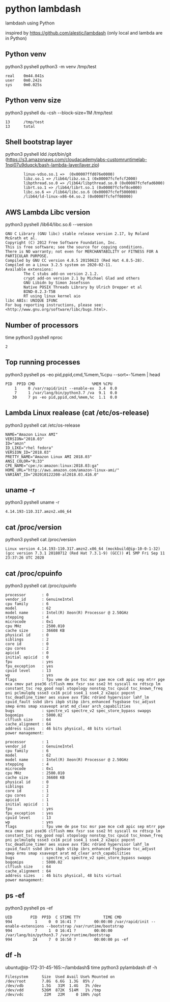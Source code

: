 # python lambdash
lambdash using Python

inspired by https://github.com/alestic/lambdash (only local and lambda are in Python)

## Python venv
python3 pyshell python3 -m venv /tmp/test
```
real    0m44.041s
user    0m0.242s
sys     0m0.025s
```
## Python venv size

python3 pyshell du -csh --block-size=1M /tmp/test
```
13      /tmp/test
13      total
```



## Shell bootstrap layer 
python3 pyshell ldd /opt/bin/git
(https://s3.amazonaws.com/cloudacademylabs-customruntimelab-1nqi07u9duqck/bash-lambda-layer/layer.zip)

```
        linux-vdso.so.1 =>  (0x00007ffd076e0000)
        libz.so.1 => /lib64/libz.so.1 (0x00007fcfefcf2000)
        libpthread.so.0 => /lib64/libpthread.so.0 (0x00007fcfefad6000)
        librt.so.1 => /lib64/librt.so.1 (0x00007fcfef8ce000)
        libc.so.6 => /lib64/libc.so.6 (0x00007fcfef500000)
        /lib64/ld-linux-x86-64.so.2 (0x00007fcfeff08000)
```

## AWS Lambda Libc version
python3 pyshell /lib64/libc.so.6 --version
```
GNU C Library (GNU libc) stable release version 2.17, by Roland McGrath et al.
Copyright (C) 2012 Free Software Foundation, Inc.
This is free software; see the source for copying conditions.
There is NO warranty; not even for MERCHANTABILITY or FITNESS FOR A
PARTICULAR PURPOSE.
Compiled by GNU CC version 4.8.5 20150623 (Red Hat 4.8.5-28).
Compiled on a Linux 3.2.5 system on 2020-02-11.
Available extensions:
        The C stubs add-on version 2.1.2.
        crypt add-on version 2.1 by Michael Glad and others
        GNU Libidn by Simon Josefsson
        Native POSIX Threads Library by Ulrich Drepper et al
        BIND-8.2.3-T5B
        RT using linux kernel aio
libc ABIs: UNIQUE IFUNC
For bug reporting instructions, please see:
<http://www.gnu.org/software/libc/bugs.html>.
```


## Number of processors
time python3 pyshell nproc
```
2
```
## Top running processes
python3 pyshell ps -eo pid,ppid,cmd,%mem,%cpu --sort=-%mem | head
```
PID  PPID CMD                         %MEM %CPU
    1     0 /var/rapid/init --enable-ex  3.4  0.0
    7     1 /var/lang/bin/python3.7 /va  9.1  0.0
   30     7 ps -eo pid,ppid,cmd,%mem,%c  1.1  0.0
```

## Lambda Linux realease (cat /etc/os-release)
python3 pyshell cat /etc/os-release
```
NAME="Amazon Linux AMI"
VERSION="2018.03"
ID="amzn"
ID_LIKE="rhel fedora"
VERSION_ID="2018.03"
PRETTY_NAME="Amazon Linux AMI 2018.03"
ANSI_COLOR="0;33"
CPE_NAME="cpe:/o:amazon:linux:2018.03:ga"
HOME_URL="http://aws.amazon.com/amazon-linux-ami/"
VARIANT_ID="202010122208-al2018.03.416.0"
```
## uname -r
python3 pyshell uname -r
```
4.14.193-110.317.amzn2.x86_64
```
## cat /proc/version
python3 pyshell cat /proc/version
```
Linux version 4.14.193-110.317.amzn2.x86_64 (mockbuild@ip-10-0-1-32) 
(gcc version 7.3.1 20180712 (Red Hat 7.3.1-9) (GCC)) #1 SMP Fri Sep 11 23:37:26 UTC 2020
```
## cat /proc/cpuinfo
python3 pyshell cat /proc/cpuinfo
```
processor       : 0
vendor_id       : GenuineIntel
cpu family      : 6
model           : 62
model name      : Intel(R) Xeon(R) Processor @ 2.50GHz
stepping        : 4
microcode       : 0x1
cpu MHz         : 2500.010
cache size      : 36608 KB
physical id     : 0
siblings        : 2
core id         : 0
cpu cores       : 2
apicid          : 0
initial apicid  : 0
fpu             : yes
fpu_exception   : yes
cpuid level     : 13
wp              : yes
flags           : fpu vme de pse tsc msr pae mce cx8 apic sep mtrr pge mca cmov pat pse36 clflush mmx fxsr sse sse2 ht syscall nx rdtscp lm constant_tsc rep_good nopl xtopology nonstop_tsc cpuid tsc_known_freq pni pclmulqdq ssse3 cx16 pcid sse4_1 sse4_2 x2apic popcnt tsc_deadline_timer aes xsave avx f16c rdrand hypervisor lahf_lm cpuid_fault ssbd ibrs ibpb stibp ibrs_enhanced fsgsbase tsc_adjust smep erms smap xsaveopt arat md_clear arch_capabilities
bugs            : spectre_v1 spectre_v2 spec_store_bypass swapgs
bogomips        : 5000.02
clflush size    : 64
cache_alignment : 64
address sizes   : 46 bits physical, 48 bits virtual
power management:

processor       : 1
vendor_id       : GenuineIntel
cpu family      : 6
model           : 62
model name      : Intel(R) Xeon(R) Processor @ 2.50GHz
stepping        : 4
microcode       : 0x1
cpu MHz         : 2500.010
cache size      : 36608 KB
physical id     : 0
siblings        : 2
core id         : 1
cpu cores       : 2
apicid          : 1
initial apicid  : 1
fpu             : yes
fpu_exception   : yes
cpuid level     : 13
wp              : yes
flags           : fpu vme de pse tsc msr pae mce cx8 apic sep mtrr pge mca cmov pat pse36 clflush mmx fxsr sse sse2 ht syscall nx rdtscp lm constant_tsc rep_good nopl xtopology nonstop_tsc cpuid tsc_known_freq pni pclmulqdq ssse3 cx16 pcid sse4_1 sse4_2 x2apic popcnt tsc_deadline_timer aes xsave avx f16c rdrand hypervisor lahf_lm cpuid_fault ssbd ibrs ibpb stibp ibrs_enhanced fsgsbase tsc_adjust smep erms smap xsaveopt arat md_clear arch_capabilities
bugs            : spectre_v1 spectre_v2 spec_store_bypass swapgs
bogomips        : 5000.02
clflush size    : 64
cache_alignment : 64
address sizes   : 46 bits physical, 48 bits virtual
power management:
```

## ps -ef
python3 pyshell ps -ef
```
UID        PID  PPID  C STIME TTY          TIME CMD
994          1     0  0 16:41 ?        00:00:00 /var/rapid/init --enable-extensions --bootstrap /var/runtime/bootstrap
994          7     1  0 16:41 ?        00:00:00 /var/lang/bin/python3.7 /var/runtime/bootstrap
994         24     7  0 16:50 ?        00:00:00 ps -ef
```


##  df -h


ubuntu@ip-172-31-45-165:~/lambdash$ time python3 pylambdash df -h
```
Filesystem      Size  Used Avail Use% Mounted on
/dev/root       7.8G  6.6G  1.3G  85% /
/dev/vdb        1.5G   31M  1.4G   3% /dev
/dev/vdd        526M  872K  514M   1% /tmp
/dev/vdc         22M   22M     0 100% /opt
```

